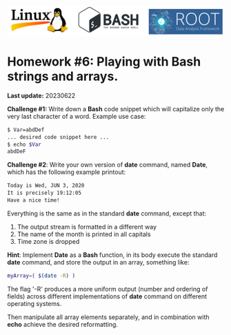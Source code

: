![](../Common_Figures/LinuxBashROOT_logos.png)

# Homework #6: Playing with **Bash** strings and arrays.

**Last update:** 20230622

**Challenge #1:** Write down a **Bash** code snippet which will capitalize only the very last character of a word. Example use case:

```bash
$ Var=abdDef
... desired code snippet here ...
$ echo $Var
abdDeF
```



**Challenge #2**: Write your own version of **date** command, named **Date**, which has the following example printout:

```bash
Today is Wed, JUN 3, 2020
It is precisely 19:12:05
Have a nice time! 
```

Everything is the same as in the standard **date** command, except that:  

1. The output stream is formatted in a different way  
2. The name of the month is printed in all capitals
3. Time zone is dropped 

**Hint**: Implement **Date** as a **Bash** function, in its body execute the standard **date** command, and store the output in an array, something like:

```bash
myArray=( $(date -R) )
```

The flag '-R' produces a more uniform output (number and ordering of fields) across different implementations of **date** command on different operating systems.

Then manipulate all array elements separately, and in combination with **echo** achieve the desired reformatting. 



